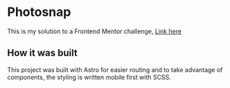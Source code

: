 # Photosnap

This is my solution to a Frontend Mentor challenge, <a target="_blank" href="https://www.frontendmentor.io/challenges/photosnap-multipage-website-nMDSrNmNW">Link here</a>

## How it was built

This project was built with Astro for easier routing and to take advantage of components, the styling is written mobile first with SCSS.


